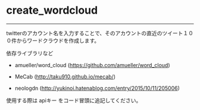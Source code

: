 # create_wordcloud
---
twitterのアカウント名を入力することで、そのアカウントの直近のツイート１００件からワードクラウドを作成します。
  
依存ライブラリなど
  
* amueller/word_cloud
  (https://github.com/amueller/word_cloud)
  
* MeCab
  (http://taku910.github.io/mecab/)
  
* neologdn
  (http://yukinoi.hatenablog.com/entry/2015/10/11/205006)
  
使用する際は apiキー をコード冒頭に追記してください。
